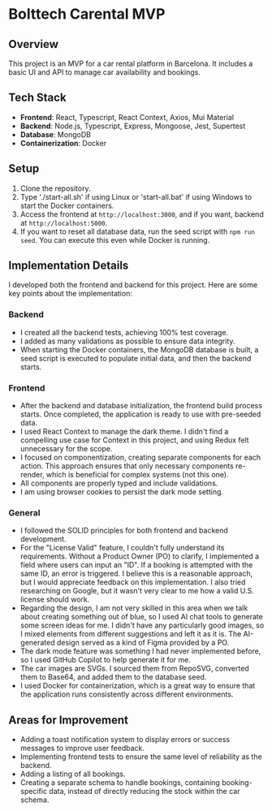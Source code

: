 # Bolttech Carental MVP

## Overview
This project is an MVP for a car rental platform in Barcelona. It includes a basic UI and API to manage car availability and bookings.

## Tech Stack
- **Frontend**: React, Typescript, React Context, Axios, Mui Material
- **Backend**: Node.js, Typescript, Express, Mongoose, Jest, Supertest
- **Database**: MongoDB
- **Containerization**: Docker

## Setup
1. Clone the repository.
2. Type './start-all.sh' if using Linux or 'start-all.bat' if using Windows to start the Docker containers.
3. Access the frontend at `http://localhost:3000`, and if you want, backend at `http://localhost:5000`.
4. If you want to reset all database data, run the seed script with `npm run seed`. You can execute this even while Docker is running.

## Implementation Details
I developed both the frontend and backend for this project. Here are some key points about the implementation:

### Backend
- I created all the backend tests, achieving 100% test coverage.
- I added as many validations as possible to ensure data integrity.
- When starting the Docker containers, the MongoDB database is built, a seed script is executed to populate initial data, and then the backend starts.

### Frontend
- After the backend and database initialization, the frontend build process starts. Once completed, the application is ready to use with pre-seeded data.
- I used React Context to manage the dark theme. I didn't find a compelling use case for Context in this project, and using Redux felt unnecessary for the scope.
- I focused on componentization, creating separate components for each action. This approach ensures that only necessary components re-render, which is beneficial for complex systems (not this one).
- All components are properly typed and include validations.
- I am using browser cookies to persist the dark mode setting.

### General
- I followed the SOLID principles for both frontend and backend development.
- For the "License Valid" feature, I couldn't fully understand its requirements. Without a Product Owner (PO) to clarify, I implemented a field where users can input an "ID". If a booking is attempted with the same ID, an error is triggered. I believe this is a reasonable approach, but I would appreciate feedback on this implementation. I also tried researching on Google, but it wasn't very clear to me how a valid U.S. license should work.
- Regarding the design, I am not very skilled in this area when we talk about creating something out of blue, so I used AI chat tools to generate some screen ideas for me. I didn't have any particularly good images, so I mixed elements from different suggestions and left it as it is. The AI-generated design served as a kind of Figma provided by a PO.
- The dark mode feature was something I had never implemented before, so I used GitHub Copilot to help generate it for me.
- The car images are SVGs. I sourced them from RepoSVG, converted them to Base64, and added them to the database seed.
- I used Docker for containerization, which is a great way to ensure that the application runs consistently across different environments.

## Areas for Improvement
- Adding a toast notification system to display errors or success messages to improve user feedback.
- Implementing frontend tests to ensure the same level of reliability as the backend.
- Adding a listing of all bookings.
- Creating a separate schema to handle bookings, containing booking-specific data, instead of directly reducing the stock within the car schema.